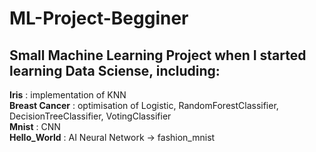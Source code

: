 # ML-Project-Begginer
## Small Machine Learning Project when I started learning Data Sciense, including:   
**Iris** : implementation of KNN  
**Breast Cancer** : optimisation of Logistic, RandomForestClassifier, DecisionTreeClassifier, VotingClassifier  
**Mnist** : CNN  
**Hello_World** : AI Neural Network -> fashion_mnist  
